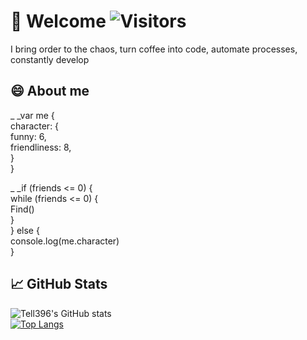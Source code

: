 # 🙋 Welcome ![Visitors](https://visitor-badge.glitch.me/badge?page_id=tell396) 

I bring order to the chaos, turn coffee into code, automate processes, constantly develop

## 😄 About me 
  _ _var me {<br>
      character: {<br>
          funny: 6,<br>
          friendliness: 8,<br>
      }<br>
  }<br>


  _ _if (friends <= 0) {<br>
    while (friends <= 0) {<br>
      Find()<br>
    }<br>
  } else {<br>
    console.log(me.character)<br>
  }<br>
## 📈 GitHub Stats

![Tell396's GitHub stats](https://github-readme-stats.vercel.app/api?username=tell396&show_icons=true&theme=synthwave&bg_color=3CAFA1&text_color=ffff)
<br>
[![Top Langs](https://github-readme-stats.vercel.app/api/top-langs/?username=tell396&show_icons=true&theme=synthwave&bg_color=3CAFA1&text_color=ffff)](https://github.com/tell396/github-readme-stats)


